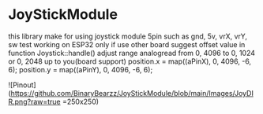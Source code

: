 # JoyStickModule
  this library make for using joystick module  5pin  such as gnd, 5v, vrX, vrY, sw
  test working on ESP32 only if use other board suggest offset value in function Joystick::handle()
      adjust range analogread from 0, 4096 to 0, 1024 or 0, 2048 up to you(board support)  position.x = map((aPinX), 0, 4096, -6, 6);
                                                                            position.y = map((aPinY), 0, 4096, -6, 6);

![Pinout](https://github.com/BinaryBearzz/JoyStickModule/blob/main/Images/JoyDIR.png?raw=true =250x250)
